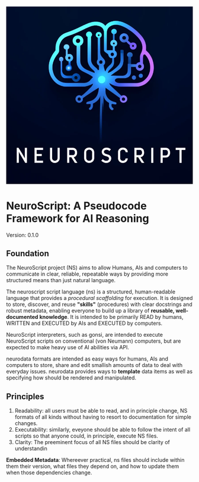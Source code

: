 <p align="center"><img src="ns-logo.webp" alt="NeuroScript Logo"></p>

# NeuroScript: A Pseudocode Framework for AI Reasoning

Version: 0.1.0  

## Foundation

The NeuroScript project (NS) aims to allow Humans, AIs and computers to communicate in clear, reliable, repeatable ways by providing more structured means than just natural language.

The neuroscript script language (ns) is a structured, human-readable language that provides a *procedural scaffolding* for execution. It is designed to store, discover, and reuse **"skills"** (procedures) with clear docstrings and robust metadata, enabling everyone to build up a library of **reusable, well-documented knowledge**. It is intended to be primarily READ by humans, WRITTEN and EXECUTED by AIs and EXECUTED by computers.

NeuroScript interpreters, such as gonsi, are intended to execute NeuroScript scripts on conventional (von Neumann) computers, but are expected to make heavy use of AI abilities via API.

neurodata formats are intended as easy ways for humans, AIs and computers to store, share and edit smallish amounts of data to deal with everyday issues. neurodata provides ways to **template** data items as well as specifying how should be rendered and manipulated.

## Principles

1. Readability: all users must be able to read, and in principle change, NS formats of all kinds without having to resort to documentation for simple changes.
2. Executability: similarly, eveyone should be able to follow the intent of all scripts so that anyone could, in principle, execute NS files.
3. Clarity: The preeminent focus of all NS files should be clarity of understandin 

**Embedded Metadata**: Whereever practical, ns files should include within them their version, what files they depend on, and how to update them when those dependencies change.

